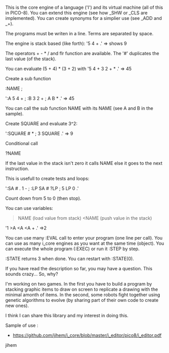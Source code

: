 This is the core engine of a language ('I') and its virtual machine (all of this in PICO-8).
You can extend this engine (see how _SHW or _CLS are implemented).
You can create synonyms for a simplier use (see _ADD and _+).

The programs must be writen in a line. Terms are separated by space.

The engine is stack based (like forth): '5 4 + .' => shows 9

The operators + - * / and flr function are available.
The '#' duplicates the last value (of the stack).

You can evaluate (5 + 4) * (3 + 2) with '5 4 + 3 2 + * .' => 45

Create a sub function

:NAME <sequence of instructions> ;

':A 5 4 + ; :B 3 2 + ; A B * .' => 45

You can call the sub function NAME with its NAME (see A and B in the sample).

Create SQUARE and evaluate 3^2:

':SQUARE # * ; 3 SQUARE .' => 9

Conditional call

?NAME

If the last value in the stack isn't zero it calls NAME else it goes to the next instruction.

This is usefull to create tests and loops:

':SA # . 1 - ; :LP SA # ?LP ; 5 LP 0 .'

Count down from 5 to 0 (then stop).

You can use variables:
>NAME (load value from stack)
<NAME (push value in the stack)

'1 >A <A <A + .' =>2

You can use many :EVAL call to enter your program (one line per call).
You can use as many i_core engines as you want at the same time (object).
You can execute the whole program (:EXEC) or run it :STEP by step.

:STATE returns 3 when done. You can restart with :STATE(0).

If you have read the description so far, you may have a question.
This sounds crazy... So, why?

I'm working on two games. In the first you have to build a program by stacking graphic items to draw on screen to replicate a drawing with the minimal amonth of items. In the second, some robots fight together using genetic algorithms to evolve (by sharing part of their own code to create new ones).

I think I can share this library and my interest in doing this.

Sample of use :
- https://github.com/jihem/i_core/blob/master/i_editor/pico8/i_editor.pdf

jihem